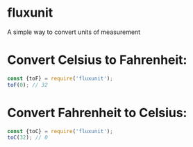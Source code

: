# fluxunit

A simple way to convert units of measurement

# Convert Celsius to Fahrenheit:
```javascript
const {toF} = require('fluxunit');
toF(0); // 32
```
# Convert Fahrenheit to Celsius:
```javascript
const {toC} = require('fluxunit');
toC(32); // 0
```
